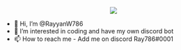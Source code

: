 <p align="center">
   <a href="https://discord.com/users/613752401878450176">
      <img src="https://lanyard.cnrad.dev/api/759180080328081450?theme=dark&animated=true" />
   </a>
</p>


- 👋 Hi, I’m @RayyanW786
- 👀 I’m interested in coding and have my own discord bot
- 📫 How to reach me - Add me on discord Ray786#0001

<!---
RayyanW786/RayyanW786 is a ✨ special ✨ repository because its `README.md` (this file) appears on your GitHub profile.
You can click the Preview link to take a look at your changes.
--->
